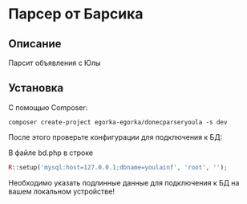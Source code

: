 # Парсер от Барсика

## Описание
Парсит объявления с Юлы

## Установка
С помощью Composer:

```
composer create-project egorka-egorka/donecparseryoula -s dev
```

После этого проверьте конфигурации для подключения к БД:

В файле bd.php в строке 
```php
R::setup('mysql:host=127.0.0.1;dbname=youlainf', 'root', '');
```
Необходимо указать подлинные данные для подключения к БД на вашем локальном устройстве!
